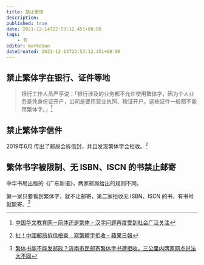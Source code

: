 ```yaml
---
title: 禁止繁体
description:
published: true
date: 2021-12-14T22:53:12.451+08:00
tags:
    - 书
editor: markdown
dateCreated: 2021-12-14T22:53:12.451+08:00
---
```


## 禁止繁体字在银行、证件等地

> 银行工作人员严亭说：「银行涉及的业务都不允许使用繁体字，因为个人业务是凭身份证开户，公司是要用营业执照、税证开户。这些证件一般都不能用繁体字。」[^9_9]

[^9_9]: [中国华文教育网－简体还是繁体 - 汉字问题再度受到社会广泛关注](https://web.archive.org/web/20211214145100/http://www.hwjyw.com/info/news/200711/t20071119_9387.shtml)

## 禁止繁体字信件

2019年6月 传出了邮局会拆信封，并且发现繁体字会拒收。[^DYE52]

[^DYE52]: [扯！中國郵局拆信檢查　寫繁體字拒收 - 蘋果日報](https://web.archive.org/web/20211214145040/https://tw.appledaily.com/international/20190610/XQQBYDYE5223L4JEXNIYAMHYXY/)

## 繁体书字被限制、无 ISBN、ISCN 的书禁止邮寄

中华书局出版的《广东新语》，两家邮局给出的规则不同。

第一家只要看到繁体字，就不让邮寄，第二家拒收无 ISBN、ISCN 的书，有书号就能寄。[^0yMS0]

[^0yMS0]: [繁体书能不能发邮政？济南市民邮寄繁体字书遭拒收，三公里内两家网点说法大不同](https://web.archive.org/web/20211214145221/https://sdxw.iqilu.com/share/YS0yMS03MDUwMDQx.html)
